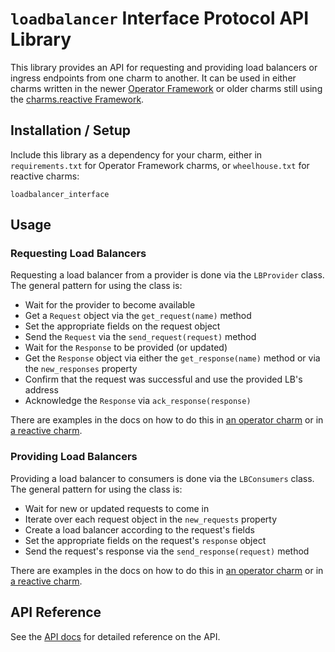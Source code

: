# `loadbalancer` Interface Protocol API Library

This library provides an API for requesting and providing load balancers or
ingress endpoints from one charm to another. It can be used in either charms
written in the newer [Operator Framework][] or older charms still using the
[charms.reactive Framework][].


## Installation / Setup

Include this library as a dependency for your charm, either in
`requirements.txt` for Operator Framework charms, or `wheelhouse.txt` for
reactive charms:

```
loadbalancer_interface
```

## Usage

### Requesting Load Balancers

Requesting a load balancer from a provider is done via the `LBProvider` class.
The general pattern for using the class is:

  * Wait for the provider to become available
  * Get a `Request` object via the `get_request(name)` method
  * Set the appropriate fields on the request object
  * Send the `Request` via the `send_request(request)` method
  * Wait for the `Response` to be provided (or updated)
  * Get the `Response` object via either the `get_response(name)` method or
    via the `new_responses` property
  * Confirm that the request was successful and use the provided LB's address
  * Acknowledge the `Response` via `ack_response(response)`

There are examples in the docs on how to do this in [an operator charm][requires_operator]
or in [a reactive charm][requires_reactive].


### Providing Load Balancers

Providing a load balancer to consumers is done via the `LBConsumers` class.  The
general pattern for using the class is:

  * Wait for new or updated requests to come in
  * Iterate over each request object in the `new_requests` property
  * Create a load balancer according to the request's fields
  * Set the appropriate fields on the request's `response` object
  * Send the request's response via the `send_response(request)` method

There are examples in the docs on how to do this in [an operator charm][provides_operator]
or in [a reactive charm][provides_reactive].

## API Reference

See the [API docs][] for detailed reference on the API.


<!-- Links -->

[Operator Framework]: https://github.com/canonical/operator/
[charms.reactive Framework]: https://charmsreactive.readthedocs.io/
[requires_operator]: https://github.com/juju-solutions/loadbalancer-interface/blob/master/docs/examples/requires_operator.md
[requires_reactive]: https://github.com/juju-solutions/loadbalancer-interface/blob/master/docs/examples/requires_reactive.md
[provides_operator]: https://github.com/juju-solutions/loadbalancer-interface/blob/master/docs/examples/provides_operator.md
[provides_reactive]: https://github.com/juju-solutions/loadbalancer-interface/blob/master/docs/examples/provides_reactive.md
[API docs]: https://github.com/juju-solutions/loadbalancer-interface/blob/master/docs/api.md
